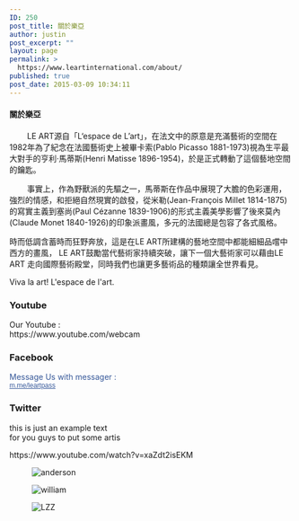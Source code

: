 ```yaml
---
ID: 250
post_title: 關於樂亞
author: justin
post_excerpt: ""
layout: page
permalink: >
  https://www.leartinternational.com/about/
published: true
post_date: 2015-03-09 10:34:11
---
```

<h4>關於樂亞</h4>		
		<p>        LE ART源自「L‘espace de L’art」，在法文中的原意是充滿藝術的空間在1982年為了紀念在法國藝術史上被畢卡索(Pablo Picasso 1881-1973)視為生平最大對手的亨利·馬蒂斯(Henri Matisse 1896-1954)，於是正式轉動了這個藝地空間的鑰匙。</p><p>        事實上，作為野獸派的先驅之一，馬蒂斯在作品中展現了大膽的色彩運用，強烈的情感，和拒絕自然現實的啟發，從米勒(Jean-François Millet 1814-1875)的寫實主義到塞尚(Paul Cézanne 1839-1906)的形式主義美學影響了後來莫內(Claude Monet 1840-1926)的印象派畫風，多元的法國總是包容了各式風格。</p><p>時而低調含蓄時而狂野奔放，這是在LE ART所建構的藝地空間中都能細細品嚐中西方的畫風， LE ART鼓勵當代藝術家持續突破，讓下一個大藝術家可以藉由LE ART 走向國際藝術殿堂，同時我們也讓更多藝術品的種類讓全世界看見。</p>Viva la art! L'espace de l'art.		
				<h3>
					Youtube
				</h3>
				<p>Our Youtube : <br>https://www.youtube.com/webcam</p>
				<h3>
					Facebook
				</h3>
				<p><font color="#365899" face="inherit">Message Us with messager :&nbsp;<br></font><a href="https://m.me/leartpass" target="_blank" data-lynx-mode="asynclazy" data-lynx-uri="https://l.facebook.com/l.php?u=https%3A%2F%2Fm.me%2Fleartpass&amp;h=AT1clZMoJb3aYJdS1RW6u0Ywotak-A4WFNbWOATCL92QmyXkcnm6PMreF1Q1uLQz4mN0eZqPsb7H0yuEIpHY8HwI52khzm9KWp5IF7Q4hD1W85XSmwLJuUnxMUpqn0bVfFHs8g" style="color: rgb(54, 88, 153); font-family: Helvetica, Arial, sans-serif; font-size: 12px; white-space: normal; cursor: pointer; text-align: start; background-color: rgb(255, 255, 255);">m.me/leartpass</a></p>
				<h3>
					Twitter
				</h3>
				<p>this is just  an example text<br>for you guys to put some artis</p>
		https://www.youtube.com/watch?v=xaZdt2isEKM		
				<figure><img src="https://www.leartinternational.com/wordpress/wp-content/uploads/2018/08/anderson-150x150.jpg" alt="anderson" /></figure><figure><img src="https://www.leartinternational.com/wordpress/wp-content/uploads/2018/08/william-150x150.jpg" alt="william" /></figure><figure><img src="https://www.leartinternational.com/wordpress/wp-content/uploads/2018/08/LZZ-150x150.jpg" alt="LZZ" /></figure>